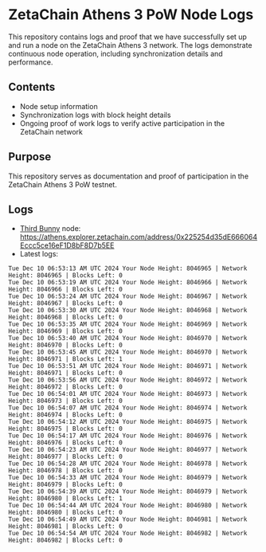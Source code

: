 # ZetaChain Athens 3 PoW Node Logs
This repository contains logs and proof that we have successfully set up and run a node on the ZetaChain Athens 3 network. The logs demonstrate continuous node operation, including synchronization details and performance.

## Contents
- Node setup information
- Synchronization logs with block height details
- Ongoing proof of work logs to verify active participation in the ZetaChain network

## Purpose
This repository serves as documentation and proof of participation in the ZetaChain Athens 3 PoW testnet.

## Logs

- [Third Bunny](https://thirdbunny.xyz/) node: https://athens.explorer.zetachain.com/address/0x225254d35dE666064Eccc5ce16eF1D8bF8D7b5EE
- Latest logs:
```
Tue Dec 10 06:53:13 AM UTC 2024 Your Node Height: 8046965 | Network Height: 8046965 | Blocks Left: 0
Tue Dec 10 06:53:19 AM UTC 2024 Your Node Height: 8046966 | Network Height: 8046966 | Blocks Left: 0
Tue Dec 10 06:53:24 AM UTC 2024 Your Node Height: 8046967 | Network Height: 8046967 | Blocks Left: 0
Tue Dec 10 06:53:30 AM UTC 2024 Your Node Height: 8046968 | Network Height: 8046968 | Blocks Left: 0
Tue Dec 10 06:53:35 AM UTC 2024 Your Node Height: 8046969 | Network Height: 8046969 | Blocks Left: 0
Tue Dec 10 06:53:40 AM UTC 2024 Your Node Height: 8046970 | Network Height: 8046970 | Blocks Left: 0
Tue Dec 10 06:53:45 AM UTC 2024 Your Node Height: 8046970 | Network Height: 8046971 | Blocks Left: 1
Tue Dec 10 06:53:51 AM UTC 2024 Your Node Height: 8046971 | Network Height: 8046971 | Blocks Left: 0
Tue Dec 10 06:53:56 AM UTC 2024 Your Node Height: 8046972 | Network Height: 8046972 | Blocks Left: 0
Tue Dec 10 06:54:01 AM UTC 2024 Your Node Height: 8046973 | Network Height: 8046973 | Blocks Left: 0
Tue Dec 10 06:54:07 AM UTC 2024 Your Node Height: 8046974 | Network Height: 8046974 | Blocks Left: 0
Tue Dec 10 06:54:12 AM UTC 2024 Your Node Height: 8046975 | Network Height: 8046975 | Blocks Left: 0
Tue Dec 10 06:54:17 AM UTC 2024 Your Node Height: 8046976 | Network Height: 8046976 | Blocks Left: 0
Tue Dec 10 06:54:23 AM UTC 2024 Your Node Height: 8046977 | Network Height: 8046977 | Blocks Left: 0
Tue Dec 10 06:54:28 AM UTC 2024 Your Node Height: 8046978 | Network Height: 8046978 | Blocks Left: 0
Tue Dec 10 06:54:33 AM UTC 2024 Your Node Height: 8046979 | Network Height: 8046979 | Blocks Left: 0
Tue Dec 10 06:54:39 AM UTC 2024 Your Node Height: 8046979 | Network Height: 8046980 | Blocks Left: 1
Tue Dec 10 06:54:44 AM UTC 2024 Your Node Height: 8046980 | Network Height: 8046980 | Blocks Left: 0
Tue Dec 10 06:54:49 AM UTC 2024 Your Node Height: 8046981 | Network Height: 8046981 | Blocks Left: 0
Tue Dec 10 06:54:54 AM UTC 2024 Your Node Height: 8046982 | Network Height: 8046982 | Blocks Left: 0
```
